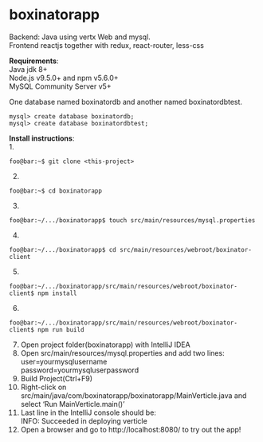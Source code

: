 # boxinatorapp
Backend: Java using vertx Web and mysql.<br />
Frontend reactjs together with redux, react-router, less-css

**Requirements**:<br />
Java jdk 8+ <br />
Node.js v9.5.0+ and npm v5.6.0+<br />
MySQL Community Server v5+

One database named boxinatordb and another named boxinatordbtest.
```console
mysql> create database boxinatordb;
mysql> create database boxinatordbtest;
```
**Install instructions**:<br />
1.
```console
foo@bar:~$ git clone <this-project>
```
2.
```console
foo@bar:~$ cd boxinatorapp
```
3.
```console
foo@bar:~/.../boxinatorapp$ touch src/main/resources/mysql.properties
```
4.
```console
foo@bar:~/.../boxinatorapp$ cd src/main/resources/webroot/boxinator-client
```
5.
```console
foo@bar:~/.../boxinatorapp/src/main/resources/webroot/boxinator-client$ npm install
```
6.
```console
foo@bar:~/.../boxinatorapp/src/main/resources/webroot/boxinator-client$ npm run build
```
7. Open project folder(boxinatorapp) with IntelliJ IDEA<br />
8. Open src/main/resources/mysql.properties and add two lines:<br />
user=yourmysqlusername<br />
password=yourmysqluserpassword<br />
9. Build Project(Ctrl+F9)<br />
10. Right-click on src/main/java/com/boxinatorapp/boxinatorapp/MainVerticle.java and select ‘Run MainVerticle.main()’
11. Last line in the IntelliJ console should be:<br />
INFO: Succeeded in deploying verticle<br />
12. Open a browser and go to http://localhost:8080/ to try out the app! 


